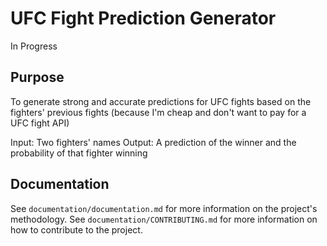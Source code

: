 # UFC Fight Prediction Generator
In Progress

## Purpose
To generate strong and accurate predictions for UFC fights based on the fighters' previous fights (because I'm cheap and don't want to pay for a UFC fight API)

Input: Two fighters' names
Output: A prediction of the winner and the probability of that fighter winning

## Documentation
See `documentation/documentation.md` for more information on the project's methodology.
See `documentation/CONTRIBUTING.md` for more information on how to contribute to the project.